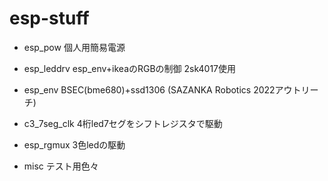 # esp-stuff

- esp_pow 個人用簡易電源
- esp_leddrv esp_env+ikeaのRGBの制御 2sk4017使用
- esp_env BSEC(bme680)+ssd1306 (SAZANKA Robotics 2022アウトリーチ)

- c3_7seg_clk 4桁led7セグをシフトレジスタで駆動
- esp_rgmux 3色ledの駆動

- misc テスト用色々